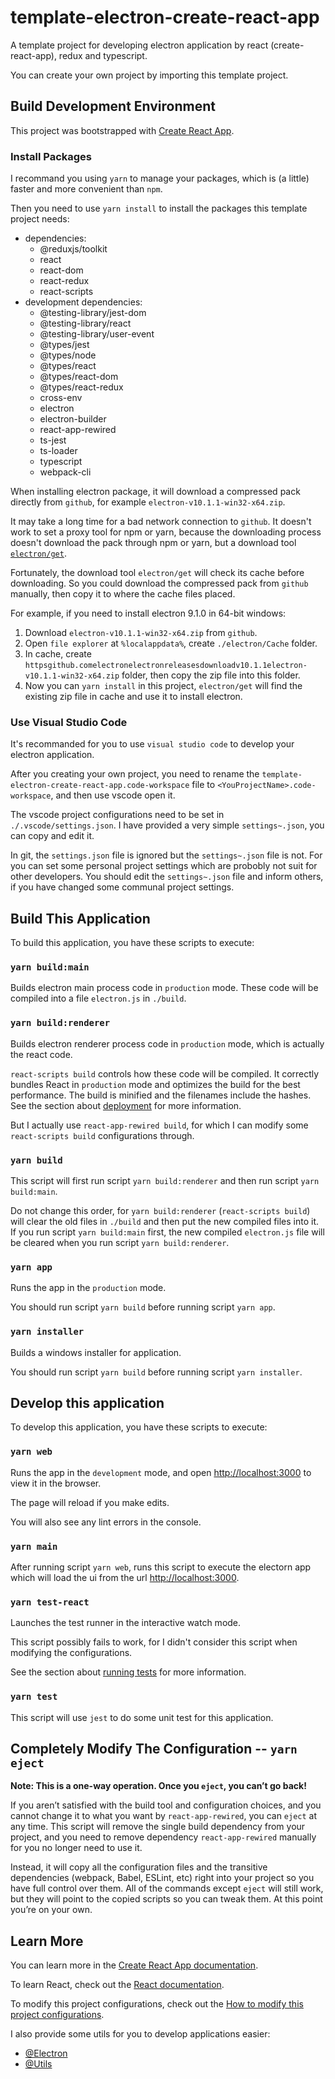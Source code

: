 # template-electron-create-react-app

A template project for developing electron application by react (create-react-app), redux and typescript.

You can create your own project by importing this template project.

## Build Development Environment

This project was bootstrapped with [Create React App](https://github.com/facebook/create-react-app).

### Install Packages

I recommand you using `yarn` to manage your packages, which is (a little) faster and more convenient than `npm`.

Then you need to use `yarn install` to install the packages this template project needs:
- dependencies:
    - @reduxjs/toolkit
    - react
    - react-dom
    - react-redux
    - react-scripts
- development dependencies:
    - @testing-library/jest-dom
    - @testing-library/react
    - @testing-library/user-event
    - @types/jest
    - @types/node
    - @types/react
    - @types/react-dom
    - @types/react-redux
    - cross-env
    - electron
    - electron-builder
    - react-app-rewired
    - ts-jest
    - ts-loader
    - typescript
    - webpack-cli

When installing electron package, it will download a compressed pack directly from `github`, for example `electron-v10.1.1-win32-x64.zip`.

It may take a long time for a bad network connection to `github`. It doesn't work to set a proxy tool for npm or yarn, because the downloading process doesn't download the pack through npm or yarn, but a download tool [`electron/get`](https://github.com/electron/get).

Fortunately, the download tool `electron/get` will check its cache before downloading. So you could download the compressed pack from `github` manually, then copy it to where the cache files placed.

For example, if you need to install electron 9.1.0 in 64-bit windows:
1. Download `electron-v10.1.1-win32-x64.zip` from `github`.
2. Open `file explorer` at `%localappdata%`, create `./electron/Cache` folder.
3. In cache, create `httpsgithub.comelectronelectronreleasesdownloadv10.1.1electron-v10.1.1-win32-x64.zip` folder, then copy the zip file into this folder.
4. Now you can `yarn install` in this project, `electron/get` will find the existing zip file in cache and use it to install electron.

### Use Visual Studio Code

It's recommanded for you to use `visual studio code` to develop your electron application.

After you creating your own project, you need to rename the `template-electron-create-react-app.code-workspace` file to `<YouProjectName>.code-workspace`, and then use vscode open it.

The vscode project configurations need to be set in `./.vscode/settings.json`. I have provided a very simple `settings~.json`, you can copy and edit it.

In git, the `settings.json` file is ignored but the `settings~.json` file is not. For you can set some personal project settings which are probobly not suit for other developers. You should edit the `settings~.json` file and inform others, if you have changed some communal project settings.

## Build This Application

To build this application, you have these scripts to execute:

### `yarn build:main`

Builds electron main process code in `production` mode. These code will be compiled into a file `electron.js` in `./build`.

### `yarn build:renderer`

Builds electron renderer process code in `production` mode, which is actually the react code.

`react-scripts build` controls how these code will be compiled. It correctly bundles React in `production` mode and optimizes the build for the best performance. The build is minified and the filenames include the hashes. See the section about [deployment](https://facebook.github.io/create-react-app/docs/deployment) for more information.

But I actually use `react-app-rewired build`, for which I can modify some `react-scripts build` configurations through.

### `yarn build`

This script will first run script `yarn build:renderer` and then run script `yarn build:main`.

Do not change this order, for `yarn build:renderer` (`react-scripts build`) will clear the old files in `./build` and then put the new compiled files into it. If you run script `yarn build:main` first, the new compiled `electron.js` file will be cleared when you run script `yarn build:renderer`.

### `yarn app`

Runs the app in the `production` mode.

You should run script `yarn build` before running script `yarn app`.

### `yarn installer`

Builds a windows installer for application.

You should run script `yarn build` before running script `yarn installer`.

## Develop this application

To develop this application, you have these scripts to execute:

### `yarn web`

Runs the app in the `development` mode, and open [http://localhost:3000](http://localhost:3000) to view it in the browser.

The page will reload if you make edits.

You will also see any lint errors in the console.

### `yarn main`

After running script `yarn web`, runs this script to execute the electorn app which will load the ui from the url [http://localhost:3000](http://localhost:3000).

### `yarn test-react`

Launches the test runner in the interactive watch mode.

This script possibly fails to work, for I didn't consider this script when modifying the configurations.

See the section about [running tests](https://facebook.github.io/create-react-app/docs/running-tests) for more information.

### `yarn test`

This script will use `jest` to do some unit test for this application.

## Completely Modify The Configuration -- `yarn eject`

**Note: This is a one-way operation. Once you `eject`, you can’t go back!**

If you aren’t satisfied with the build tool and configuration choices, and you cannot change it to what you want by `react-app-rewired`, you can `eject` at any time. This script will remove the single build dependency from your project, and you need to remove dependency `react-app-rewired` manually for you no longer need to use it.

Instead, it will copy all the configuration files and the transitive dependencies (webpack, Babel, ESLint, etc) right into your project so you have full control over them. All of the commands except `eject` will still work, but they will point to the copied scripts so you can tweak them. At this point you’re on your own.

## Learn More

You can learn more in the [Create React App documentation](https://facebook.github.io/create-react-app/docs/getting-started).

To learn React, check out the [React documentation](https://reactjs.org/).

To modify this project configurations, check out the [How to modify this project configurations](./configs/README.md).

I also provide some utils for you to develop applications easier:
- [@Electron](./src/utils/Electron/README.md)
- [@Utils](./src/utils/Utils/README.md)
